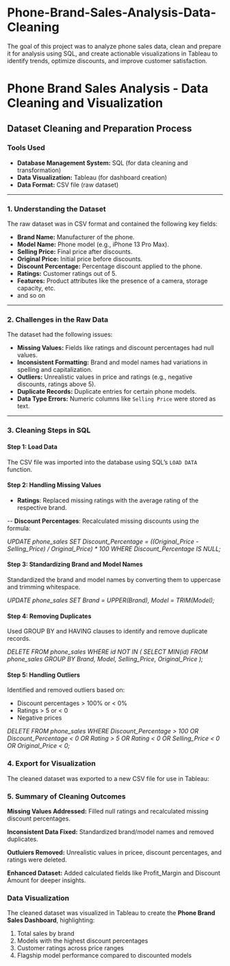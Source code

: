 # Phone-Brand-Sales-Analysis-Data-Cleaning
The goal of this project was to analyze phone sales data, clean and prepare it for analysis using SQL, and create actionable visualizations in Tableau to identify trends, optimize discounts, and improve customer satisfaction.

# Phone Brand Sales Analysis - Data Cleaning and Visualization


## Dataset Cleaning and Preparation Process

### Tools Used
- **Database Management System:** SQL (for data cleaning and transformation)
- **Data Visualization:** Tableau (for dashboard creation)
- **Data Format:** CSV file (raw dataset)

---

### 1. Understanding the Dataset
The raw dataset was in CSV format and contained the following key fields:
- **Brand Name:** Manufacturer of the phone.
- **Model Name:** Phone model (e.g., iPhone 13 Pro Max).
- **Selling Price:** Final price after discounts.
- **Original Price:** Initial price before discounts.
- **Discount Percentage:** Percentage discount applied to the phone.
- **Ratings:** Customer ratings out of 5.
- **Features:** Product attributes like the presence of a camera, storage capacity, etc.
- and so on

---

### 2. Challenges in the Raw Data
The dataset had the following issues:
- **Missing Values:** Fields like ratings and discount percentages had null values.
- **Inconsistent Formatting:** Brand and model names had variations in spelling and capitalization.
- **Outliers:** Unrealistic values in price and ratings (e.g., negative discounts, ratings above 5).
- **Duplicate Records:** Duplicate entries for certain phone models.
- **Data Type Errors:** Numeric columns like `Selling Price` were stored as text.

---

### 3. Cleaning Steps in SQL

#### Step 1: Load Data
The CSV file was imported into the database using SQL’s `LOAD DATA` function.

#### Step 2: Handling Missing Values
- **Ratings**: Replaced missing ratings with the average rating of the respective brand.

-- **Discount Percentages**: Recalculated missing discounts using the formula:            

*UPDATE phone_sales
SET Discount_Percentage = ((Original_Price - Selling_Price) / Original_Price) * 100
WHERE Discount_Percentage IS NULL;*

#### Step 3: Standardizing Brand and Model Names
Standardized the brand and model names by converting them to uppercase and trimming whitespace.     

*UPDATE phone_sales
SET Brand = UPPER(Brand),
    Model = TRIM(Model);*

#### Step 4: Removing Duplicates
Used GROUP BY and HAVING clauses to identify and remove duplicate records.        

*DELETE FROM phone_sales
WHERE id NOT IN (
    SELECT MIN(id)
    FROM phone_sales
    GROUP BY Brand, Model, Selling_Price, Original_Price
);*
    
#### Step 5: Handling Outliers
Identified and removed outliers based on:
- Discount percentages > 100% or < 0%
- Ratings > 5 or < 0
- Negative prices

*DELETE FROM phone_sales
WHERE Discount_Percentage > 100 OR Discount_Percentage < 0
   OR Rating > 5 OR Rating < 0
   OR Selling_Price < 0 OR Original_Price < 0;*

### 4. Export for Visualization
The cleaned dataset was exported to a new CSV file for use in Tableau:

### 5. Summary of Cleaning Outcomes
**Missing Values Addressed:** Filled null ratings and recalculated missing discount percentages.

**Inconsistent Data Fixed:** Standardized brand/model names and removed duplicates.

**Outluiers Removed:** Unrealistic values in pricee, discount percentages, and ratings were deleted.

**Enhanced Dataset:** Added calculated fields like Profit_Margin and Discount Amount for deeper insights.

### Data Visualization
The cleaned dataset was visualized in Tableau to create the **Phone Brand Sales Dashboard**, highlighting:

1. Total sales by brand
2. Models with the highest discount percentages
3. Customer ratings across price ranges
4. Flagship model performance compared to discounted models
